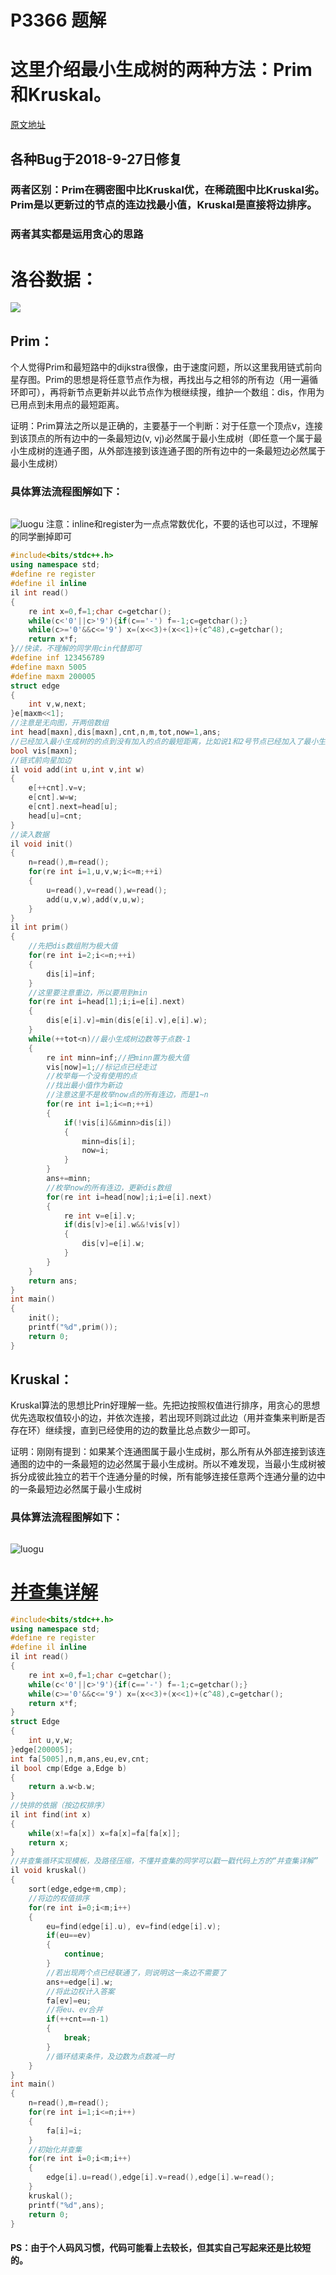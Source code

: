 # P3366 题解

# 这里介绍最小生成树的两种方法：Prim和Kruskal。

[原文地址](https://www.cnblogs.com/bcoier/p/10293059.html)
## 各种Bug于2018-9-27日修复
### 两者区别：Prim在稠密图中比Kruskal优，在稀疏图中比Kruskal劣。Prim是以更新过的节点的连边找最小值，Kruskal是直接将边排序。
### 两者其实都是运用贪心的思路
# 洛谷数据：
![](https://cdn.luogu.com.cn/upload/pic/34515.png)
## Prim：
个人觉得Prim和最短路中的dijkstra很像，由于速度问题，所以这里我用链式前向星存图。Prim的思想是将任意节点作为根，再找出与之相邻的所有边（用一遍循环即可），再将新节点更新并以此节点作为根继续搜，维护一个数组：dis，作用为已用点到未用点的最短距离。

证明：Prim算法之所以是正确的，主要基于一个判断：对于任意一个顶点v，连接到该顶点的所有边中的一条最短边(v, vj)必然属于最小生成树（即任意一个属于最小生成树的连通子图，从外部连接到该连通子图的所有边中的一条最短边必然属于最小生成树）
### 具体算法流程图解如下：
```
```
![luogu](https://cdn.luogu.com.cn/upload/pic/28090.png)
注意：inline和register为一点点常数优化，不要的话也可以过，不理解的同学删掉即可
```cpp
#include<bits/stdc++.h>
using namespace std;
#define re register
#define il inline
il int read()
{
    re int x=0,f=1;char c=getchar();
    while(c<'0'||c>'9'){if(c=='-') f=-1;c=getchar();}
    while(c>='0'&&c<='9') x=(x<<3)+(x<<1)+(c^48),c=getchar();
    return x*f;
}//快读，不理解的同学用cin代替即可
#define inf 123456789
#define maxn 5005
#define maxm 200005
struct edge
{
	int v,w,next;
}e[maxm<<1];
//注意是无向图，开两倍数组
int head[maxn],dis[maxn],cnt,n,m,tot,now=1,ans;
//已经加入最小生成树的的点到没有加入的点的最短距离，比如说1和2号节点已经加入了最小生成树，那么dis[3]就等于min(1->3,2->3)
bool vis[maxn];
//链式前向星加边
il void add(int u,int v,int w)
{
	e[++cnt].v=v;
	e[cnt].w=w;
	e[cnt].next=head[u];
	head[u]=cnt;
}
//读入数据
il void init()
{
    n=read(),m=read();
    for(re int i=1,u,v,w;i<=m;++i)
    {
        u=read(),v=read(),w=read();
        add(u,v,w),add(v,u,w);
    }
}
il int prim()
{
	//先把dis数组附为极大值
	for(re int i=2;i<=n;++i)
	{
		dis[i]=inf;
	}
    //这里要注意重边，所以要用到min
	for(re int i=head[1];i;i=e[i].next)
	{
		dis[e[i].v]=min(dis[e[i].v],e[i].w);
	}
    while(++tot<n)//最小生成树边数等于点数-1
    {
        re int minn=inf;//把minn置为极大值
        vis[now]=1;//标记点已经走过
        //枚举每一个没有使用的点
        //找出最小值作为新边
        //注意这里不是枚举now点的所有连边，而是1~n
        for(re int i=1;i<=n;++i)
        {
            if(!vis[i]&&minn>dis[i])
            {
                minn=dis[i];
				now=i;
            }
        }
        ans+=minn;
        //枚举now的所有连边，更新dis数组
        for(re int i=head[now];i;i=e[i].next)
        {
        	re int v=e[i].v;
        	if(dis[v]>e[i].w&&!vis[v])
        	{
        		dis[v]=e[i].w;
        	}
		}
    }
    return ans;
}
int main()
{
    init();
    printf("%d",prim());
    return 0;
}
```
## Kruskal：
Kruskal算法的思想比Prin好理解一些。先把边按照权值进行排序，用贪心的思想优先选取权值较小的边，并依次连接，若出现环则跳过此边（用并查集来判断是否存在环）继续搜，直到已经使用的边的数量比总点数少一即可。

证明：刚刚有提到：如果某个连通图属于最小生成树，那么所有从外部连接到该连通图的边中的一条最短的边必然属于最小生成树。所以不难发现，当最小生成树被拆分成彼此独立的若干个连通分量的时候，所有能够连接任意两个连通分量的边中的一条最短边必然属于最小生成树
### 具体算法流程图解如下：
```
```
![luogu](https://cdn.luogu.com.cn/upload/pic/28091.png)
# [并查集详解](https://tbr-blog.blog.luogu.org/solution-p3367)
```cpp
#include<bits/stdc++.h>
using namespace std;
#define re register
#define il inline
il int read()
{
    re int x=0,f=1;char c=getchar();
    while(c<'0'||c>'9'){if(c=='-') f=-1;c=getchar();}
    while(c>='0'&&c<='9') x=(x<<3)+(x<<1)+(c^48),c=getchar();
    return x*f;
}
struct Edge
{
	int u,v,w;
}edge[200005];
int fa[5005],n,m,ans,eu,ev,cnt;
il bool cmp(Edge a,Edge b)
{
    return a.w<b.w;
}
//快排的依据（按边权排序）
il int find(int x)
{
    while(x!=fa[x]) x=fa[x]=fa[fa[x]];
    return x;
}
//并查集循环实现模板，及路径压缩，不懂并查集的同学可以戳一戳代码上方的“并查集详解”
il void kruskal()
{
    sort(edge,edge+m,cmp);
    //将边的权值排序
    for(re int i=0;i<m;i++)
    {
        eu=find(edge[i].u), ev=find(edge[i].v);
        if(eu==ev)
        {
            continue;
        }
        //若出现两个点已经联通了，则说明这一条边不需要了
        ans+=edge[i].w;
        //将此边权计入答案
        fa[ev]=eu;
        //将eu、ev合并
        if(++cnt==n-1)
        {
            break;
        }
        //循环结束条件，及边数为点数减一时
    }
}
int main()
{
    n=read(),m=read();
    for(re int i=1;i<=n;i++)
    {
        fa[i]=i;
    }
    //初始化并查集
    for(re int i=0;i<m;i++)
    {
        edge[i].u=read(),edge[i].v=read(),edge[i].w=read();
    }
    kruskal();
    printf("%d",ans);
    return 0;
}
```
#### PS：由于个人码风习惯，代码可能看上去较长，但其实自己写起来还是比较短的。